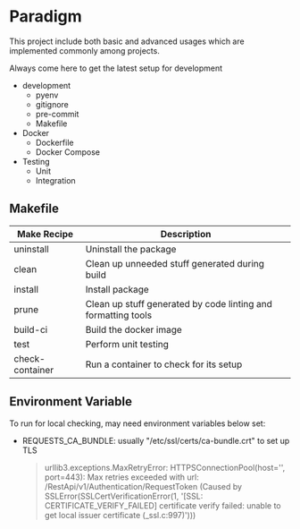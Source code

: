
# Paradigm
This project include both basic and advanced usages which are implemented commonly
among projects.

Always come here to get the latest setup for development

- development
  - pyenv
  - gitignore
  - pre-commit
  - Makefile
- Docker
  - Dockerfile
  - Docker Compose
- Testing
  - Unit
  - Integration

## Makefile

| Make Recipe     | Description                                                   |
|-----------------|---------------------------------------------------------------|
| uninstall       | Uninstall the package                                         |
| clean           | Clean up unneeded stuff generated during build                |
| install         | Install package                                               |
| prune           | Clean up stuff generated by code linting and formatting tools |
| build-ci        | Build the docker image                                        |
| test            | Perform unit testing                                          |
| check-container | Run a container to check for its setup                        |


## Environment Variable
To run for local checking, may need environment variables below set:
- REQUESTS_CA_BUNDLE: usually "/etc/ssl/certs/ca-bundle.crt" to set up TLS
  > urllib3.exceptions.MaxRetryError: HTTPSConnectionPool(host='<host url>',
  > port=443): Max retries exceeded with url: /RestApi/v1/Authentication/RequestToken
  > (Caused by SSLError(SSLCertVerificationError(1, '[SSL: CERTIFICATE_VERIFY_FAILED]
  > certificate verify failed: unable to get local issuer certificate (_ssl.c:997)')))
